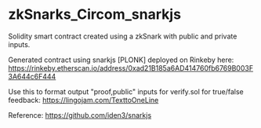 # zkSnarks_Circom_snarkjs

Solidity smart contract created using a zkSnark with public and private inputs.

Generated contract using snarkjs [PLONK] deployed on Rinkeby here: https://rinkeby.etherscan.io/address/0xad21B185a6AD414760fb6769B003F3A644c6F444

Use this to format output "proof,public" inputs for verify.sol for true/false feedback: https://lingojam.com/TexttoOneLine

Reference: https://github.com/iden3/snarkjs
